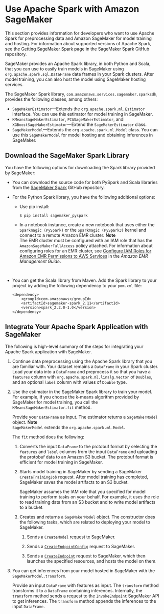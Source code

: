 # Use Apache Spark with Amazon SageMaker<a name="apache-spark"></a>

This section provides information for developers who want to use Apache Spark for preprocessing data and Amazon SageMaker for model training and hosting\. For information about supported versions of Apache Spark, see the [Getting SageMaker Spark](https://github.com/aws/sagemaker-spark#getting-sagemaker-spark) page in the SageMaker Spark GitHub repository\.

SageMaker provides an Apache Spark library, in both Python and Scala, that you can use to easily train models in SageMaker using `org.apache.spark.sql.DataFrame` data frames in your Spark clusters\. After model training, you can also host the model using SageMaker hosting services\. 

The SageMaker Spark library, `com.amazonaws.services.sagemaker.sparksdk`, provides the following classes, among others:
+ `SageMakerEstimator`—Extends the `org.apache.spark.ml.Estimator` interface\. You can use this estimator for model training in SageMaker\.
+ `KMeansSageMakerEstimator`, `PCASageMakerEstimator`, and `XGBoostSageMakerEstimator`—Extend the `SageMakerEstimator` class\. 
+ `SageMakerModel`—Extends the `org.apache.spark.ml.Model` class\. You can use this `SageMakerModel` for model hosting and obtaining inferences in SageMaker\.

## Download the SageMaker Spark Library<a name="spark-sdk-download"></a>

You have the following options for downloading the Spark library provided by SageMaker:
+ You can download the source code for both PySpark and Scala libraries from the [SageMaker Spark](https://github.com/aws/sagemaker-spark) GitHub repository\. 
+ For the Python Spark library, you have the following additional options:
  + Use pip install:

    ```
    $ pip install sagemaker_pyspark
    ```
  + In a notebook instance, create a new notebook that uses either the `Sparkmagic (PySpark)` or the `Sparkmagic (PySpark3)` kernel and connect to a remote Amazon EMR cluster\. 
**Note**  
The EMR cluster must be configured with an IAM role that has the `AmazonSageMakerFullAccess` policy attached\. For information about configuring roles for an EMR cluster, see [Configure IAM Roles for Amazon EMR Permissions to AWS Services](https://docs.aws.amazon.com/emr/latest/ManagementGuide/emr-iam-roles.html) in the *Amazon EMR Management Guide*\.

     
+ You can get the Scala library from Maven\. Add the Spark library to your project by adding the following dependency to your `pom.xml` file:

  ```
  <dependency>
      <groupId>com.amazonaws</groupId>
      <artifactId>sagemaker-spark_2.11</artifactId>
      <version>spark_2.2.0-1.0</version>
  </dependency>
  ```

## Integrate Your Apache Spark Application with SageMaker<a name="spark-sdk-common-process"></a>

The following is high\-level summary of the steps for integrating your Apache Spark application with SageMaker\.

1. Continue data preprocessing using the Apache Spark library that you are familiar with\. Your dataset remains a `DataFrame` in your Spark cluster\. Load your data into a `DataFrame` and preprocess it so that you have a `features` column with `org.apache.spark.ml.linalg.Vector` of `Doubles`, and an optional `label` column with values of `Double`​ type\.

1. Use the estimator in the SageMaker Spark library to train your model\. For example, if you choose the k\-means algorithm provided by SageMaker for model training, you call the `KMeansSageMakerEstimator.fit` method\. 

   Provide your `DataFrame` as input\. The estimator returns a `SageMakerModel` object\. 
**Note**  
`SageMakerModel` extends the `org.apache.spark.ml.Model`\.

   The `fit` method does the following: 

   1. Converts the input `DataFrame` to the protobuf format by selecting the `features` and `label` columns from the input `DataFrame` and uploading the protobuf data to an Amazon S3 bucket\. The protobuf format is efficient for model training in SageMaker\.

   1. Starts model training in SageMaker by sending a SageMaker [ `CreateTrainingJob`](https://docs.aws.amazon.com/sagemaker/latest/APIReference/API_CreateTrainingJob.html) request\. After model training has completed, SageMaker saves the model artifacts to an S3 bucket\. 

      SageMaker assumes the IAM role that you specified for model training to perform tasks on your behalf\. For example, it uses the role to read training data from an S3 bucket and to write model artifacts to a bucket\. 

   1. Creates and returns a `SageMakerModel` object\. The constructor does the following tasks, which are related to deploying your model to SageMaker\. 

      1. Sends a [ `CreateModel`](https://docs.aws.amazon.com/sagemaker/latest/APIReference/API_CreateModel.html) request to SageMaker\. 

      1. Sends a [ `CreateEndpointConfig`](https://docs.aws.amazon.com/sagemaker/latest/APIReference/API_CreateEndpointConfig.html) request to SageMaker\.

      1. Sends a [ `CreateEndpoint`](https://docs.aws.amazon.com/sagemaker/latest/APIReference/API_CreateEndpoint.html) request to SageMaker, which then launches the specified resources, and hosts the model on them\. 

1. You can get inferences from your model hosted in SageMaker with the `SageMakerModel.transform`\. 

   Provide an input `DataFrame` with features as input\. The `transform` method transforms it to a `DataFrame` containing inferences\. Internally, the `transform` method sends a request to the [ `InvokeEndpoint`](https://docs.aws.amazon.com/sagemaker/latest/APIReference/API_InvokeEndpoint.html) SageMaker API to get inferences\. The `transform` method appends the inferences to the input `DataFrame`\.